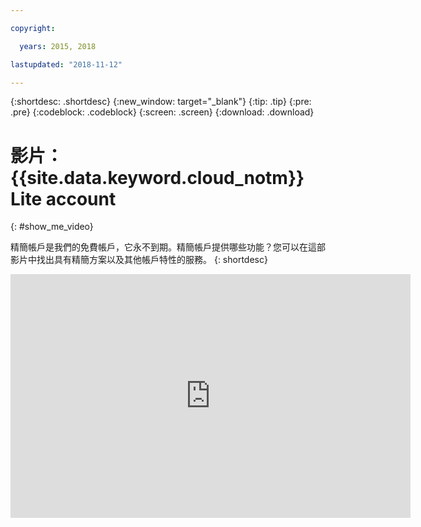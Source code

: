 ```yaml
---

copyright:

  years: 2015, 2018

lastupdated: "2018-11-12"

---
```


{:shortdesc: .shortdesc}
{:new_window: target="_blank"}
{:tip: .tip}
{:pre: .pre}
{:codeblock: .codeblock}
{:screen: .screen}
{:download: .download}

# 影片：{{site.data.keyword.cloud_notm}} Lite account
{: #show_me_video}

精簡帳戶是我們的免費帳戶，它永不到期。精簡帳戶提供哪些功能？您可以在這部影片中找出具有精簡方案以及其他帳戶特性的服務。
{: shortdesc}

<p>
  <div class="embed-responsive embed-responsive-16by9">
    <iframe class="embed-responsive-item" id="youtubeplayer" title="IBM Cloud Lite account" type="text/html" width="640" height="390" src="https://www.youtube.com/embed/0rMYXcbpHbI" frameborder="0" webkitallowfullscreen mozallowfullscreen allowfullscreen> </iframe>
  </div>
</p>
